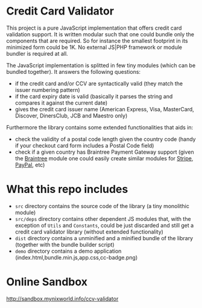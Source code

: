 # Credit Card Validator
This project is a pure JavaScript implementation that offers credit card validation support. It is written modular such that one could bundle only the components that are required. So for instance the smallest footprint in its minimized form could be 1K. No external JS|PHP framework or module bundler is required at all.

The JavaScript implementation is splitted in few tiny modules (which can be bundled together). It answers the following questions:
- if the credit card and/or CCV are syntactically valid (they match the issuer numbering pattern)
- if the card expiry date is valid (basically it parses the string and compares it against the current date)
- gives the credit card issuer name (American Express, Visa, MasterCard, Discover, DinersClub, JCB and Maestro only)

Furthermore the library contains some extended functionalities that aids in:
- check the validity of a postal code length given the country code (handy if your checkout card form includes a Postal Code field)
- check if a given country has Braintree Payment Gateway support (given the [Braintree](https://www.braintreepayments.com/) module one could easily create similar modules for [Stripe](https://stripe.com/se), [PayPal](https://www.paypal.com/), etc)

# What this repo includes

- `src` directory contains the source code of the library (a tiny monolithic module)
- `src/deps` directory contains other dependent JS modules that, with the exception of `Utils` and `Constants`, could be just discarded and still get a credit card validator library (without extended functionality)
- `dist` directory contains a unminified and a minified bundle of the library (together with the bundle builder script)
- `demo` directory contains a demo application (index.html,bundle.min.js,app.css,cc-badge.png)

# Online Sandbox
http://sandbox.mynixworld.info/ccv-validator
